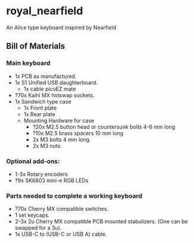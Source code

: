 # royal_nearfield
An Alice type keyboard inspired by Nearfield


## Bill of Materials

### Main keyboard
- 1x PCB as manufactured.
- 1x S1 Unified USB daughterboard. 
  - 1x cable picoEZ mate
- ?70x Kaihl MX hotswap sockets. 
- 1x Sandwich type case 
  - 1x Front plate
  - 1x Rear plate
  - Mounting Hardware for case
    - ?20x M2.5 button head or countersunk bolts 4-6 mm long
    - ?10x M2.5 brass spacers 10 mm long
    - 2x M3 bolts 4 mm long. 
    - 2x M3 nuts. 


### Optional add-ons:
- 1-3x Rotary encoders
- ?9x SK6803 mini-e RGB LEDs

### Parts needed to complete a working keyboard
- ?70x Cherry MX compatible switches. 
- 1 set keycaps.
- 2-3x 2u Cherry MX compatible PCB mounted stabulizers. (One can be swapped for a 3u). 
- 1x USB-C to (USB-C or USB A) cable. 
